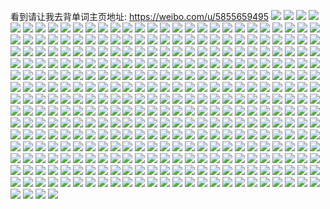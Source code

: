 看到请让我去背单词主页地址: https://weibo.com/u/5855659495 
![](https://wx4.sinaimg.cn/mw2000/006ohKwTly1h9i3shfbedj32c0340x6q.jpg) 
![](https://wx4.sinaimg.cn/mw2000/006ohKwTly1h9i3sjc2slj32c03404qr.jpg) 
![](https://wx4.sinaimg.cn/mw2000/006ohKwTly1h9i3sg7x7kj32bc334x6q.jpg) 
![](https://wx4.sinaimg.cn/mw2000/006ohKwTly1h9gcfev0ebj30u0140jvz.jpg) 
![](https://wx4.sinaimg.cn/mw2000/006ohKwTly1h9gcffmpdij30u01400wj.jpg) 
![](https://wx4.sinaimg.cn/mw2000/006ohKwTly1h9gcfg1oa7j30u01400x1.jpg) 
![](https://wx4.sinaimg.cn/mw2000/006ohKwTly1h9gcfgf5lvj31400u07db.jpg) 
![](https://wx4.sinaimg.cn/mw2000/006ohKwTly1h8yx9m8827j30u0140wm8.jpg) 
![](https://wx4.sinaimg.cn/mw2000/006ohKwTly1h8yx9mt1dij30u0140tgf.jpg) 
![](https://wx4.sinaimg.cn/mw2000/006ohKwTly1h8yx9nld87j30u0140109.jpg) 
![](https://wx4.sinaimg.cn/mw2000/006ohKwTly1h8yx9ontjrj30u014046s.jpg) 
![](https://wx4.sinaimg.cn/mw2000/006ohKwTly1h8yx9l6ijnj30u0140q96.jpg) 
![](https://wx4.sinaimg.cn/mw2000/006ohKwTly1h8yx9pcu1fj30u0140tge.jpg) 
![](https://wx4.sinaimg.cn/mw2000/006ohKwTly1h8w9jdl5j4j30u0140doo.jpg) 
![](https://wx4.sinaimg.cn/mw2000/006ohKwTly1h8530p836kj30u0140n5x.jpg) 
![](https://wx4.sinaimg.cn/mw2000/006ohKwTly1h8530plh6nj31400u011r.jpg) 
![](https://wx4.sinaimg.cn/mw2000/006ohKwTly1h8530or4lyj30u0140qcd.jpg) 
![](https://wx4.sinaimg.cn/mw2000/006ohKwTly1h8530pwpfuj31400u0n52.jpg) 
![](https://wx4.sinaimg.cn/mw2000/006ohKwTly1h8530qfqz7j30u014046p.jpg) 
![](https://wx4.sinaimg.cn/mw2000/006ohKwTly1h7wez4wmvmj30u0140q8d.jpg) 
![](https://wx4.sinaimg.cn/mw2000/006ohKwTly1h7wez5ccvjj30u01400z1.jpg) 
![](https://wx4.sinaimg.cn/mw2000/006ohKwTly1h7wez7798kj30u0140n2u.jpg) 
![](https://wx4.sinaimg.cn/mw2000/006ohKwTly1h7wez4gp4pj30u01407bd.jpg) 
![](https://wx4.sinaimg.cn/mw2000/006ohKwTly1h7wezc7v7zj31400u0jxc.jpg) 
![](https://wx4.sinaimg.cn/mw2000/006ohKwTly1h7wez7zeooj30u0140wjw.jpg) 
![](https://wx4.sinaimg.cn/mw2000/006ohKwTly1h5ugewlr5kj32c0340qv6.jpg) 
![](https://wx4.sinaimg.cn/mw2000/006ohKwTly1h5sigs2w1fj30wi0y4whp.jpg) 
![](https://wx4.sinaimg.cn/mw2000/006ohKwTly1h5sigrfz78j30wi0e9abo.jpg) 
![](https://wx4.sinaimg.cn/mw2000/006ohKwTly1h5r94fd9iij30wi1ycwog.jpg) 
![](https://wx4.sinaimg.cn/mw2000/006ohKwTly1h5q3xm6kc6j30wh0nadi6.jpg) 
![](https://wx4.sinaimg.cn/mw2000/006ohKwTly1h5q3yr9sh9j30wh0s8dk9.jpg) 
![](https://wx4.sinaimg.cn/mw2000/006ohKwTly1h5mqmnbr92j31hc0u0dny.jpg) 
![](https://wx4.sinaimg.cn/mw2000/006ohKwTly1h5ixgb6c9vj32c02c0qv6.jpg) 
![](https://wx4.sinaimg.cn/mw2000/006ohKwTly1h5ixg9vt3ej32c02c0u0y.jpg) 
![](https://wx4.sinaimg.cn/mw2000/006ohKwTly1h5ixgcktksj33402c01kz.jpg) 
![](https://wx4.sinaimg.cn/mw2000/006ohKwTly1h5ixgexf0nj32c03401kz.jpg) 
![](https://wx4.sinaimg.cn/mw2000/006ohKwTly1h5eh4df6r3j30u01hcqip.jpg) 
![](https://wx4.sinaimg.cn/mw2000/006ohKwTly1h5eh41mdhej30u0140jwh.jpg) 
![](https://wx4.sinaimg.cn/mw2000/006ohKwTly1h5eh4gpvqpj30u0140af4.jpg) 
![](https://wx4.sinaimg.cn/mw2000/006ohKwTly1h5eh4kipz2j30u0140jwy.jpg) 
![](https://wx4.sinaimg.cn/mw2000/006ohKwTly1h5eh4ofqabj30u01407a9.jpg) 
![](https://wx4.sinaimg.cn/mw2000/006ohKwTly1h5b41bp2ujj30u00u0q9h.jpg) 
![](https://wx4.sinaimg.cn/mw2000/006ohKwTly1h5b41b0srmj30u00u0gq7.jpg) 
![](https://wx4.sinaimg.cn/mw2000/006ohKwTly1h5b419r3k1j30u00u0jwj.jpg) 
![](https://wx4.sinaimg.cn/mw2000/006ohKwTly1h5a5b4kvd7j32c0340x6q.jpg) 
![](https://wx4.sinaimg.cn/mw2000/006ohKwTly1h5a5b9i349j33402c0qv6.jpg) 
![](https://wx4.sinaimg.cn/mw2000/006ohKwTly1h55cdyu6g7j30id05x0tc.jpg) 
![](https://wx4.sinaimg.cn/mw2000/006ohKwTly1h4wacd1v3lj32c0340x6q.jpg) 
![](https://wx4.sinaimg.cn/mw2000/006ohKwTly1h4wacf27thj32c0340qv6.jpg) 
![](https://wx4.sinaimg.cn/mw2000/006ohKwTly1h4wach3jytj32c0340u0y.jpg) 
![](https://wx4.sinaimg.cn/mw2000/006ohKwTly1h4wacj1dh9j32c0340npe.jpg) 
![](https://wx4.sinaimg.cn/mw2000/006ohKwTly1h4wacaaq9oj32c0340npe.jpg) 
![](https://wx4.sinaimg.cn/mw2000/006ohKwTly1h4v1pe5xscj32c0340hdu.jpg) 
![](https://wx4.sinaimg.cn/mw2000/006ohKwTly1h4v12foei5j30u0140n3l.jpg) 
![](https://wx4.sinaimg.cn/mw2000/006ohKwTly1h4rigk3acqj32c03407wi.jpg) 
![](https://wx4.sinaimg.cn/mw2000/006ohKwTly1h4rgivw6w9j30u0143mzo.jpg) 
![](https://wx4.sinaimg.cn/mw2000/006ohKwTly1h4rgiv79e8j32c0340b2a.jpg) 
![](https://wx4.sinaimg.cn/mw2000/006ohKwTly1h4rgixvvh3j32c0340e82.jpg) 
![](https://wx4.sinaimg.cn/mw2000/006ohKwTly1h4rasdyc2uj30wi09igmj.jpg) 
![](https://wx4.sinaimg.cn/mw2000/006ohKwTly1h4qd46uhcqj32c03404qq.jpg) 
![](https://wx4.sinaimg.cn/mw2000/006ohKwTly1h4qdhmbeujj32c0340x6p.jpg) 
![](https://wx4.sinaimg.cn/mw2000/006ohKwTly1h4oq30fvg3j31n918gwnw.jpg) 
![](https://wx4.sinaimg.cn/mw2000/006ohKwTly1h4oqu18qz8j32c0340x6q.jpg) 
![](https://wx4.sinaimg.cn/mw2000/006ohKwTly1h4oqu2zy6rj32c0340npe.jpg) 
![](https://wx4.sinaimg.cn/mw2000/006ohKwTly1h4l8ipiiffj31400u078e.jpg) 
![](https://wx4.sinaimg.cn/mw2000/006ohKwTly1h4esx3tgycj30wi1ychdt.jpg) 
![](https://wx4.sinaimg.cn/mw2000/006ohKwTly1h4dkj5f6zoj30r71fyq74.jpg) 
![](https://wx4.sinaimg.cn/mw2000/006ohKwTly1h4262c652pj30md0adab2.jpg) 
![](https://wx4.sinaimg.cn/mw2000/006ohKwTly1h410uugspqj30u0140wlo.jpg) 
![](https://wx4.sinaimg.cn/mw2000/006ohKwTly1h3xfwyo7l9j32c0340npf.jpg) 
![](https://wx4.sinaimg.cn/mw2000/006ohKwTly1h3xfwwlt4bj32c0340qv7.jpg) 
![](https://wx4.sinaimg.cn/mw2000/006ohKwTly1h3xfx0tgv3j32c0340e83.jpg) 
![](https://wx4.sinaimg.cn/mw2000/006ohKwTly1h3xfx2h5maj32c0340hdu.jpg) 
![](https://wx4.sinaimg.cn/mw2000/006ohKwTly1h3vydbfv34j30lw0t7wg5.jpg) 
![](https://wx4.sinaimg.cn/mw2000/006ohKwTly1h3tqhduhzoj30u00wl7d7.jpg) 
![](https://wx4.sinaimg.cn/mw2000/006ohKwTly1h3tlbbz5h9j32c0340npe.jpg) 
![](https://wx4.sinaimg.cn/mw2000/006ohKwTly1h3tlbaihllj32c0340hdu.jpg) 
![](https://wx4.sinaimg.cn/mw2000/006ohKwTly1h3r6om3ldjj33h04mo7wj.jpg) 
![](https://wx4.sinaimg.cn/mw2000/006ohKwTly1h3r6oo2sf7j33h04mob2b.jpg) 
![](https://wx4.sinaimg.cn/mw2000/006ohKwTly1h3r6ok60qfj33h04mob2b.jpg) 
![](https://wx4.sinaimg.cn/mw2000/006ohKwTly1h3n2vcm8s3j31400u0gpx.jpg) 
![](https://wx4.sinaimg.cn/mw2000/006ohKwTly1h3n2vc4paij31400u042a.jpg) 
![](https://wx4.sinaimg.cn/mw2000/006ohKwTly1h3n2vd1p18j31400u0wh1.jpg) 
![](https://wx4.sinaimg.cn/mw2000/006ohKwTly1h3n2vdph97j31400u0wl9.jpg) 
![](https://wx4.sinaimg.cn/mw2000/006ohKwTly1h3jad0q2hij30sg0g2zmj.jpg) 
![](https://wx4.sinaimg.cn/mw2000/006ohKwTly1h3jad0wwccj30pj0ibjs5.jpg) 
![](https://wx4.sinaimg.cn/mw2000/006ohKwTly1h3jad148g3j30na06lwet.jpg) 
![](https://wx4.sinaimg.cn/mw2000/006ohKwTly1h3cotrkgx2j30u0140gr5.jpg) 
![](https://wx4.sinaimg.cn/mw2000/006ohKwTly1h395i1jnv1j30u0140wl9.jpg) 
![](https://wx4.sinaimg.cn/mw2000/006ohKwTly1h36wym5j38j31400u0aiq.jpg) 
![](https://wx4.sinaimg.cn/mw2000/006ohKwTly1h34imlxu5yj31400u0dnc.jpg) 
![](https://wx4.sinaimg.cn/mw2000/006ohKwTly1h317adqdcyj30u0140dnt.jpg) 
![](https://wx4.sinaimg.cn/mw2000/006ohKwTly1h317abgj0gj30u0140dnh.jpg) 
![](https://wx4.sinaimg.cn/mw2000/006ohKwTly1h317acgl53j30u0140dnr.jpg) 
![](https://wx4.sinaimg.cn/mw2000/006ohKwTly1h2wgge0vw5j31400u0n3k.jpg) 
![](https://wx4.sinaimg.cn/mw2000/006ohKwTly1h2rqod815wj32c03401l0.jpg) 
![](https://wx4.sinaimg.cn/mw2000/006ohKwTly1h2qgmlwk4sj30u0140ajd.jpg) 
![](https://wx4.sinaimg.cn/mw2000/006ohKwTly1h2q5fg0yz6j32c03401ky.jpg) 
![](https://wx4.sinaimg.cn/mw2000/006ohKwTly1h2iml5t1b8j31hc0u0wug.jpg) 
![](https://wx4.sinaimg.cn/mw2000/006ohKwTly1h2im6mqyh5j30s00943zp.jpg) 
![](https://wx4.sinaimg.cn/mw2000/006ohKwTly1h2b9kksbpsj30u0140wm2.jpg) 
![](https://wx4.sinaimg.cn/mw2000/006ohKwTly1h2b9kleik9j30u0140tg9.jpg) 
![](https://wx4.sinaimg.cn/mw2000/006ohKwTly1h27r1r2dlej30u01407b7.jpg) 
![](https://wx4.sinaimg.cn/mw2000/006ohKwTly1h27r1q9sf0j30u0140gsl.jpg) 
![](https://wx4.sinaimg.cn/mw2000/006ohKwTly1h217nioufvj30u014079c.jpg) 
![](https://wx4.sinaimg.cn/mw2000/006ohKwTly1h1wqqpcn8ej30u0140grd.jpg) 
![](https://wx4.sinaimg.cn/mw2000/006ohKwTly1h1wqqoph0nj30u0140td3.jpg) 
![](https://wx4.sinaimg.cn/mw2000/006ohKwTly1h1wqqpwwx9j30u0140af2.jpg) 
![](https://wx4.sinaimg.cn/mw2000/006ohKwTly1h1u81wun5qj30u0140wkl.jpg) 
![](https://wx4.sinaimg.cn/mw2000/006ohKwTly1h1s44l888sj31sy0u07dp.jpg) 
![](https://wx4.sinaimg.cn/mw2000/006ohKwTly1h1qvp9uqmcj30u01sy44q.jpg) 
![](https://wx4.sinaimg.cn/mw2000/006ohKwTly1h1og0hadk8j30mo0uvgn7.jpg) 
![](https://wx4.sinaimg.cn/mw2000/006ohKwTly1h1o6dppdnej30u0140qdx.jpg) 
![](https://wx4.sinaimg.cn/mw2000/006ohKwTly1h1l25fmli9j30yu0u0k0y.jpg) 
![](https://wx4.sinaimg.cn/mw2000/006ohKwTly1h1l25hkaw8j30z30u0do3.jpg) 
![](https://wx4.sinaimg.cn/mw2000/006ohKwTly1h1l25jd6bmj312h0u0dnv.jpg) 
![](https://wx4.sinaimg.cn/mw2000/006ohKwTly1h1l25kyclwj30u0140th3.jpg) 
![](https://wx4.sinaimg.cn/mw2000/006ohKwTly1h1l25n82sij30u0140woj.jpg) 
![](https://wx4.sinaimg.cn/mw2000/006ohKwTly1h1l25oeqgaj30u0140qai.jpg) 
![](https://wx4.sinaimg.cn/mw2000/006ohKwTly1h1l25pc26hj30u0140q8g.jpg) 
![](https://wx4.sinaimg.cn/mw2000/006ohKwTly1h1l25q556pj30u0140tfi.jpg) 
![](https://wx4.sinaimg.cn/mw2000/006ohKwTly1h1l25rdxmnj30u0140n7a.jpg) 
![](https://wx4.sinaimg.cn/mw2000/006ohKwTly1h1kg0xk10fj30u0140489.jpg) 
![](https://wx4.sinaimg.cn/mw2000/006ohKwTly1h1cw969143j30u0140dt7.jpg) 
![](https://wx4.sinaimg.cn/mw2000/006ohKwTly1h1curhntqcj30wh0b7gmr.jpg) 
![](https://wx4.sinaimg.cn/mw2000/006ohKwTly1h1br7a5canj30u0140qch.jpg) 
![](https://wx4.sinaimg.cn/mw2000/006ohKwTly1h1ark2apsgj30u01sygol.jpg) 
![](https://wx4.sinaimg.cn/mw2000/006ohKwTly1h170q0hforj30qo0k042z.jpg) 
![](https://wx4.sinaimg.cn/mw2000/006ohKwTly1h170q148nwj30qo0k0n1b.jpg) 
![](https://wx4.sinaimg.cn/mw2000/006ohKwTly1h170pzqbf7j30u00u0wkm.jpg) 
![](https://wx4.sinaimg.cn/mw2000/006ohKwTly1h170q35o5bj30u0140qdf.jpg) 
![](https://wx4.sinaimg.cn/mw2000/006ohKwTly1h170qb8irrj30u01407e1.jpg) 
![](https://wx4.sinaimg.cn/mw2000/006ohKwTly1h170q69ij9j30u0140tje.jpg) 
![](https://wx4.sinaimg.cn/mw2000/006ohKwTly1h170qcydfgj30u01mr43b.jpg) 
![](https://wx4.sinaimg.cn/mw2000/006ohKwTly1h160jsnwctj30wi0o5jsu.jpg) 
![](https://wx4.sinaimg.cn/mw2000/006ohKwTly1h160jsaf7fj30u01qcgqw.jpg) 
![](https://wx4.sinaimg.cn/mw2000/006ohKwTly1h14r8wxk61j30u01sy0x5.jpg) 
![](https://wx4.sinaimg.cn/mw2000/006ohKwTly1h13yxmoq30j30u0140gq2.jpg) 
![](https://wx4.sinaimg.cn/mw2000/006ohKwTly1h13kqzzerij30u01hcq8n.jpg) 
![](https://wx4.sinaimg.cn/mw2000/006ohKwTly1h13kh86miij30u0140tfq.jpg) 
![](https://wx4.sinaimg.cn/mw2000/006ohKwTly1h13kh7c3ajj30u0140wls.jpg) 
![](https://wx4.sinaimg.cn/mw2000/006ohKwTly1h13kh8s2l6j30u0140dpt.jpg) 
![](https://wx4.sinaimg.cn/mw2000/006ohKwTly1h10atnq0p7j30u0129761.jpg) 
![](https://wx4.sinaimg.cn/mw2000/006ohKwTly1h0wsxjucaij30u01sy41q.jpg) 
![](https://wx4.sinaimg.cn/mw2000/006ohKwTly1h0vsw7oebaj30u01syn3a.jpg) 
![](https://wx4.sinaimg.cn/mw2000/006ohKwTly1h0ujbo041uj30wh0ey75j.jpg) 
![](https://wx4.sinaimg.cn/mw2000/006ohKwTly1h0t7vsva3vj30u01syjvw.jpg) 
![](https://wx4.sinaimg.cn/mw2000/006ohKwTly1h0pos4lf55j30u01sygqc.jpg) 
![](https://wx4.sinaimg.cn/mw2000/006ohKwTly1h0nbz53y4xj31hc0u0dj3.jpg) 
![](https://wx4.sinaimg.cn/mw2000/006ohKwTly1h0mhyeucblj30o01hcq73.jpg) 
![](https://wx4.sinaimg.cn/mw2000/006ohKwTly1h0k5bm505cj30u01400zm.jpg) 
![](https://wx4.sinaimg.cn/mw2000/006ohKwTly1h0jo8c8uqgj30wi0rmdhg.jpg) 
![](https://wx4.sinaimg.cn/mw2000/006ohKwTly1h0j01o741yj30u0140doq.jpg) 
![](https://wx4.sinaimg.cn/mw2000/006ohKwTly1h0j01n0jzxj30u0140jz9.jpg) 
![](https://wx4.sinaimg.cn/mw2000/006ohKwTly1h0ivpyarl4j31hc0u00xn.jpg) 
![](https://wx4.sinaimg.cn/mw2000/006ohKwTly1h0ivqhv7rej30u01sywrm.jpg) 
![](https://wx4.sinaimg.cn/mw2000/006ohKwTly1h0imqyk15ej30ow1hcq5t.jpg) 
![](https://wx4.sinaimg.cn/mw2000/006ohKwTly1h0imqzrn25j30om1hctck.jpg) 
![](https://wx4.sinaimg.cn/mw2000/006ohKwTly1h0gjs0zq1sj30u01hcdr6.jpg) 
![](https://wx4.sinaimg.cn/mw2000/006ohKwTly1h0gjs23f6tj30u0140n68.jpg) 
![](https://wx4.sinaimg.cn/mw2000/006ohKwTly1h0gjrzls7zj30u0140wnl.jpg) 
![](https://wx4.sinaimg.cn/mw2000/006ohKwTly1h0gjs3hh3kj30u0140dmr.jpg) 
![](https://wx4.sinaimg.cn/mw2000/006ohKwTly1h0f9iknvl0j31hc0u0dmx.jpg) 
![](https://wx4.sinaimg.cn/mw2000/006ohKwTly1h0byq7z6wwj30u0140n48.jpg) 
![](https://wx4.sinaimg.cn/mw2000/006ohKwTly1h0byozj9zsj31400u011b.jpg) 
![](https://wx4.sinaimg.cn/mw2000/006ohKwTly1h0bgth9auxj30u01407db.jpg) 
![](https://wx4.sinaimg.cn/mw2000/006ohKwTly1h07eoyub3dj30u0140n1n.jpg) 
![](https://wx4.sinaimg.cn/mw2000/006ohKwTly1h03v1iphj7j30u01sxte0.jpg) 
![](https://wx4.sinaimg.cn/mw2000/006ohKwTly1h02a6xm8tmj30u014079h.jpg) 
![](https://wx4.sinaimg.cn/mw2000/006ohKwTly1h02a707leaj30u01400vo.jpg) 
![](https://wx4.sinaimg.cn/mw2000/006ohKwTgy1gzxrxurcj2j30u01407c6.jpg) 
![](https://wx4.sinaimg.cn/mw2000/006ohKwTly1gzx0ixxslsj30u0140jzh.jpg) 
![](https://wx4.sinaimg.cn/mw2000/006ohKwTly1gzs4gh3i12j32c0340hdv.jpg) 
![](https://wx4.sinaimg.cn/mw2000/006ohKwTly1gzs3yzo240j30zk0k0tbc.jpg) 
![](https://wx4.sinaimg.cn/mw2000/006ohKwTly1gzq68sbaeqj32c03404qq.jpg) 
![](https://wx4.sinaimg.cn/mw2000/006ohKwTly1gzq68ulzt3j33402c0x6q.jpg) 
![](https://wx4.sinaimg.cn/mw2000/006ohKwTly1gzq68vseoej33402c0u0y.jpg) 
![](https://wx4.sinaimg.cn/mw2000/006ohKwTly1gzmn7je57cj30k00zkwgq.jpg) 
![](https://wx4.sinaimg.cn/mw2000/006ohKwTly1gzmn7oslwdj30k00zkdhn.jpg) 
![](https://wx4.sinaimg.cn/mw2000/006ohKwTly1gzm8unhkeyj30sw0eumy4.jpg) 
![](https://wx4.sinaimg.cn/mw2000/006ohKwTly1gzm8uo855aj313z0u0794.jpg) 
![](https://wx4.sinaimg.cn/mw2000/006ohKwTly1gzi3k3oz6lj31be0zjn7f.jpg) 
![](https://wx4.sinaimg.cn/mw2000/006ohKwTly1gzi3k4minpj31be0zj17y.jpg) 
![](https://wx4.sinaimg.cn/mw2000/006ohKwTly1gzgmx94ksqj33402c0hdt.jpg) 
![](https://wx4.sinaimg.cn/mw2000/006ohKwTly1gz9ufxn13lj30m80m80vx.jpg) 
![](https://wx4.sinaimg.cn/mw2000/006ohKwTly1gycyh6tpv7j30u01t1wsi.jpg) 
![](https://wx4.sinaimg.cn/mw2000/006ohKwTly1gy43neho7zj30u0140jx4.jpg) 
![](https://wx4.sinaimg.cn/mw2000/006ohKwTly1gxldjh05v0j30zk0qoq7j.jpg) 
![](https://wx4.sinaimg.cn/mw2000/006ohKwTly1gxldjhlzykj30zk0qowjg.jpg) 
![](https://wx4.sinaimg.cn/mw2000/006ohKwTly1gx8hykulr2j31400u0mzz.jpg) 
![](https://wx4.sinaimg.cn/mw2000/006ohKwTly1gx8hylewq0j30u00u0div.jpg) 
![](https://wx4.sinaimg.cn/mw2000/006ohKwTly1gx6q2x3wdmj30qo0zkte4.jpg) 
![](https://wx4.sinaimg.cn/mw2000/006ohKwTly1gx6q2y0wtdj30qo1jfdjz.jpg) 
![](https://wx4.sinaimg.cn/mw2000/006ohKwTly1gx6q2zmub7j31400u0wi7.jpg) 
![](https://wx4.sinaimg.cn/mw2000/006ohKwTly1gx6pmheyk5j30u01qcaew.jpg) 
![](https://wx4.sinaimg.cn/mw2000/006ohKwTly1gwq5f6nq8gj30u014041x.jpg) 
![](https://wx4.sinaimg.cn/mw2000/006ohKwTly1gwn1vflsp8j30u0140agv.jpg) 
![](https://wx4.sinaimg.cn/mw2000/006ohKwTly1gwlka9fyg3j30u00u00vp.jpg) 
![](https://wx4.sinaimg.cn/mw2000/006ohKwTly1gwjoslnthjj30u01400x8.jpg) 
![](https://wx4.sinaimg.cn/mw2000/006ohKwTly1gwjosppr0dj30u0140786.jpg) 
![](https://wx4.sinaimg.cn/mw2000/006ohKwTly1gwjot0a7s8j31400u0afe.jpg) 
![](https://wx4.sinaimg.cn/mw2000/006ohKwTly1gwjot76hcej31400u0wiv.jpg) 
![](https://wx4.sinaimg.cn/mw2000/006ohKwTly1gwjotaj3f0j31400u0gqd.jpg) 
![](https://wx4.sinaimg.cn/mw2000/006ohKwTly1gwigypup1yj313z0u0wjx.jpg) 
![](https://wx4.sinaimg.cn/mw2000/006ohKwTly1gwfrdglxf1j306o06oaa1.jpg) 
![](https://wx4.sinaimg.cn/mw2000/006ohKwTly1gwb4xnkevzj30u0140n22.jpg) 
![](https://wx4.sinaimg.cn/mw2000/006ohKwTly1gwavxmn0xnj30u0140dl8.jpg) 
![](https://wx4.sinaimg.cn/mw2000/006ohKwTly1gwavxkz5gdj30u0140acn.jpg) 
![](https://wx4.sinaimg.cn/mw2000/006ohKwTly1gwavyevi6uj30k00zk0v8.jpg) 
![](https://wx4.sinaimg.cn/mw2000/006ohKwTly1gwaiv2ew92j30u01qcjts.jpg) 
![](https://wx4.sinaimg.cn/mw2000/006ohKwTly1gw94680xi8j30u00glmyi.jpg) 
![](https://wx4.sinaimg.cn/mw2000/006ohKwTly1gw91hlf04oj31400u0436.jpg) 
![](https://wx4.sinaimg.cn/mw2000/006ohKwTly1gw6dp5n72aj30u01qcwii.jpg) 
![](https://wx4.sinaimg.cn/mw2000/006ohKwTly1gw5u0h2j5aj30u01qctf0.jpg) 
![](https://wx4.sinaimg.cn/mw2000/006ohKwTly1gw5hwq3yx4j30u01qcgoe.jpg) 
![](https://wx4.sinaimg.cn/mw2000/006ohKwTly1gw5f6a1glej313z0u0wjo.jpg) 
![](https://wx4.sinaimg.cn/mw2000/006ohKwTly1gw5eu023ogj30u00u0100.jpg) 
![](https://wx4.sinaimg.cn/mw2000/006ohKwTly1gw5etymzmzj30u00u0wlx.jpg) 
![](https://wx4.sinaimg.cn/mw2000/006ohKwTly1gw3y3utorjj30u01qctca.jpg) 
![](https://wx4.sinaimg.cn/mw2000/006ohKwTly1gw3y3vbq2rj30u01qctbe.jpg) 
![](https://wx4.sinaimg.cn/mw2000/006ohKwTly1gw35asugsyj30u0140aks.jpg) 
![](https://wx4.sinaimg.cn/mw2000/006ohKwTly1gw1rda8u35j31400u077b.jpg) 
![](https://wx4.sinaimg.cn/mw2000/006ohKwTly1gw1rdb1t28j30u0140dha.jpg) 
![](https://wx4.sinaimg.cn/mw2000/006ohKwTly1gvzqk0pufbj30u01qcagy.jpg) 
![](https://wx4.sinaimg.cn/mw2000/006ohKwTly1gvzexruwcpj30u01qc0yl.jpg) 
![](https://wx4.sinaimg.cn/mw2000/006ohKwTly1gvzexsopagj30u01qcq8p.jpg) 
![](https://wx4.sinaimg.cn/mw2000/006ohKwTly1gvzextjj5xj30u01qcwkn.jpg) 
![](https://wx4.sinaimg.cn/mw2000/006ohKwTly1gvyhd91nm7j30u01qc42q.jpg) 
![](https://wx4.sinaimg.cn/mw2000/006ohKwTly1gvxds00tlej30u0140n0m.jpg) 
![](https://wx4.sinaimg.cn/mw2000/006ohKwTly1gvv0ox0m7wj30u01qcahk.jpg) 
![](https://wx4.sinaimg.cn/mw2000/006ohKwTly1gvsn0gtyekj30u01qcn38.jpg) 
![](https://wx4.sinaimg.cn/mw2000/006ohKwTly1gvq9etb9dzj60u00u0goq02.jpg) 
![](https://wx4.sinaimg.cn/mw2000/006ohKwTly1gvq9etzt6oj60u00u0goe02.jpg) 
![](https://wx4.sinaimg.cn/mw2000/006ohKwTly1gvq9eukea2j60u00u0ad402.jpg) 
![](https://wx4.sinaimg.cn/mw2000/006ohKwTly1gvq9evi0hvj60u00u0tbc02.jpg) 
![](https://wx4.sinaimg.cn/mw2000/006ohKwTly1gvq9ewlryej60u00u0wh102.jpg) 
![](https://wx4.sinaimg.cn/mw2000/006ohKwTly1gvq9excn3oj60u00u00vn02.jpg) 
![](https://wx4.sinaimg.cn/mw2000/006ohKwTly1gvq819gwzuj614m0u0diw02.jpg) 
![](https://wx4.sinaimg.cn/mw2000/006ohKwTly1gvq817vkcxj618g0u041h02.jpg) 
![](https://wx4.sinaimg.cn/mw2000/006ohKwTly1gvq816q50nj61dm0u00wm02.jpg) 
![](https://wx4.sinaimg.cn/mw2000/006ohKwTly1gvp1lvgb4dj60u01qc0xc02.jpg) 
![](https://wx4.sinaimg.cn/mw2000/006ohKwTly1gvmtqqzffkj60u014046r02.jpg) 
![](https://wx4.sinaimg.cn/mw2000/006ohKwTly1gvmltr7zvxj606o06oaa102.jpg) 
![](https://wx4.sinaimg.cn/mw2000/006ohKwTly1gvi7otrgv1j60u01400xd02.jpg) 
![](https://wx4.sinaimg.cn/mw2000/006ohKwTly1gvi2swg0anj60u01404ck02.jpg) 
![](https://wx4.sinaimg.cn/mw2000/006ohKwTly1gvi2sy2wzdj60u0140wrv02.jpg) 
![](https://wx4.sinaimg.cn/mw2000/006ohKwTly1gvhk632vvyj30u00u0gp4.jpg) 
![](https://wx4.sinaimg.cn/mw2000/006ohKwTly1gvhk66c9uvj60u20u0gqd02.jpg) 
![](https://wx4.sinaimg.cn/mw2000/006ohKwTly1gvhk67m627j60u00u00xp02.jpg) 
![](https://wx4.sinaimg.cn/mw2000/006ohKwTly1gvhe89cdjaj60u0140n4002.jpg) 
![](https://wx4.sinaimg.cn/mw2000/006ohKwTly1gvh6zczanxj60u01qcage02.jpg) 
![](https://wx4.sinaimg.cn/mw2000/006ohKwTly1gvh6zg2z2cj60u01qcgt802.jpg) 
![](https://wx4.sinaimg.cn/mw2000/006ohKwTly1gvgv8eskraj61400u0ted02.jpg) 
![](https://wx4.sinaimg.cn/mw2000/006ohKwTly1gvf7ltug8dj60u0140djo02.jpg) 
![](https://wx4.sinaimg.cn/mw2000/006ohKwTly1gvbrh3210nj60u01qc3zv02.jpg) 
![](https://wx4.sinaimg.cn/mw2000/006ohKwTly1gvbg7jwbgwj60u01qcaf102.jpg) 
![](https://wx4.sinaimg.cn/mw2000/006ohKwTly1gvbg7kfuafj60u01qcaek02.jpg) 
![](https://wx4.sinaimg.cn/mw2000/006ohKwTly1gv9inuqi7qj30ms0ljacw.jpg) 
![](https://wx4.sinaimg.cn/mw2000/006ohKwTly1gv9b2y35p3j61120u0wh802.jpg) 
![](https://wx4.sinaimg.cn/mw2000/006ohKwTly1gv7mtsub1mj606o06o0sv02.jpg) 
![](https://wx4.sinaimg.cn/mw2000/006ohKwTly1gv3kuvfe57j60u00e8aby02.jpg) 
![](https://wx4.sinaimg.cn/mw2000/006ohKwTly1guxia0d6x9j60u0140n0u02.jpg) 
![](https://wx4.sinaimg.cn/mw2000/006ohKwTly1guxamv4lqoj60u0140ab802.jpg) 
![](https://wx4.sinaimg.cn/mw2000/006ohKwTly1guvh2hafh4j60u01qctdi02.jpg) 
![](https://wx4.sinaimg.cn/mw2000/006ohKwTly1gurm1eniy6j60u01400za02.jpg) 
![](https://wx4.sinaimg.cn/mw2000/006ohKwTly1gurdus6b4ej60u01qctca02.jpg) 
![](https://wx4.sinaimg.cn/mw2000/006ohKwTly1gupbqfada3j60u01qcgt002.jpg) 
![](https://wx4.sinaimg.cn/mw2000/006ohKwTly1gukutyffa0j60u0140diq02.jpg) 
![](https://wx4.sinaimg.cn/mw2000/006ohKwTly1gu9m4wdla5j60zk0k0wg302.jpg) 
![](https://wx4.sinaimg.cn/mw2000/006ohKwTly1gu9eedcjg3j60u01qc43k02.jpg) 
![](https://wx4.sinaimg.cn/mw2000/006ohKwTly1gu4n2jv35ij30u01qcgrx.jpg) 
![](https://wx4.sinaimg.cn/mw2000/006ohKwTly1gtwrpqs03uj32ao3281kz.jpg) 
![](https://wx4.sinaimg.cn/mw2000/006ohKwTly1gtwrps3d9uj32ao3281ky.jpg) 
![](https://wx4.sinaimg.cn/mw2000/006ohKwTly1gtuiulj6mij32ao328npe.jpg) 
![](https://wx4.sinaimg.cn/mw2000/006ohKwTly1gtrsisp2vqj30u01ez79y.jpg) 
![](https://wx4.sinaimg.cn/mw2000/006ohKwTly1gtr4c3rxzmj30u01qctfg.jpg) 
![](https://wx4.sinaimg.cn/mw2000/006ohKwTly1gtr4c4ntmej30u01qctfn.jpg) 
![](https://wx4.sinaimg.cn/mw2000/006ohKwTly1gtr4c75h3kj30u01qc46v.jpg) 
![](https://wx4.sinaimg.cn/mw2000/006ohKwTly1gtk4g16xj0j33282aob2c.jpg) 
![](https://wx4.sinaimg.cn/mw2000/006ohKwTly1gtjr18pzqzj34cg39cqv7.jpg) 
![](https://wx4.sinaimg.cn/mw2000/006ohKwTly1gtjr1akyitj339c4cg1l0.jpg) 
![](https://wx4.sinaimg.cn/mw2000/006ohKwTly1gtjr1caqi4j34cg39c1l0.jpg) 
![](https://wx4.sinaimg.cn/mw2000/006ohKwTly1gtgp1z7emoj32ao328u0y.jpg) 
![](https://wx4.sinaimg.cn/mw2000/006ohKwTly1gtg74ueinxj30u01qck1r.jpg) 
![](https://wx4.sinaimg.cn/mw2000/006ohKwTly1gtd4p1f2vbj30u0140go3.jpg) 
![](https://wx4.sinaimg.cn/mw2000/006ohKwTly1gtd4p1uumfj30u0140q8y.jpg) 
![](https://wx4.sinaimg.cn/mw2000/006ohKwTly1gtcxokchekj34cg39c4qs.jpg) 
![](https://wx4.sinaimg.cn/mw2000/006ohKwTly1gtcxomarksj34cg39c1l0.jpg) 
![](https://wx4.sinaimg.cn/mw2000/006ohKwTly1gtcxot41g1j34cg39c4qs.jpg) 
![](https://wx4.sinaimg.cn/mw2000/006ohKwTly1gtcslotsksj30u01qcqb0.jpg) 
![](https://wx4.sinaimg.cn/mw2000/006ohKwTly1gtcsl6ov4tj339c4cgkjn.jpg) 
![](https://wx4.sinaimg.cn/mw2000/006ohKwTly1gtcsl945n0j34cg39c4qs.jpg) 
![](https://wx4.sinaimg.cn/mw2000/006ohKwTly1gtcslfof9hj34cg39cnpf.jpg) 
![](https://wx4.sinaimg.cn/mw2000/006ohKwTly1gtcshx1re6j32ao3287wj.jpg) 
![](https://wx4.sinaimg.cn/mw2000/006ohKwTly1gtcsi453bfj31mc25shdt.jpg) 
![](https://wx4.sinaimg.cn/mw2000/006ohKwTly1gtcsdz36npj33282aonph.jpg) 
![](https://wx4.sinaimg.cn/mw2000/006ohKwTly1gtcse6lbwaj33282aonpf.jpg) 
![](https://wx4.sinaimg.cn/mw2000/006ohKwTly1gtcsecqr9zj33282ao1kz.jpg) 
![](https://wx4.sinaimg.cn/mw2000/006ohKwTly1gtcsehsgzxj33282aonpe.jpg) 
![](https://wx4.sinaimg.cn/mw2000/006ohKwTly1gtcsertvx5j31w12ipnpe.jpg) 
![](https://wx4.sinaimg.cn/mw2000/006ohKwTly1gtcsezbivzj32ao3284qt.jpg) 
![](https://wx4.sinaimg.cn/mw2000/006ohKwTly1gtcsf4kru2j32ao328u0y.jpg) 
![](https://wx4.sinaimg.cn/mw2000/006ohKwTly1gtcsfajbr5j32ao328kjn.jpg) 
![](https://wx4.sinaimg.cn/mw2000/006ohKwTly1gtbl5b5zr0j30u01qc48i.jpg) 
![](https://wx4.sinaimg.cn/mw2000/006ohKwTly1gtazfofgclj30u014044a.jpg) 
![](https://wx4.sinaimg.cn/mw2000/006ohKwTly1gtayoxshe3j30u0140afs.jpg) 
![](https://wx4.sinaimg.cn/mw2000/006ohKwTly1gtayoywm7yj30u0140afz.jpg) 
![](https://wx4.sinaimg.cn/mw2000/006ohKwTly1gtayozzz6tj30u0140ag7.jpg) 
![](https://wx4.sinaimg.cn/mw2000/006ohKwTly1gtayp1m0y1j30u0140grs.jpg) 
![](https://wx4.sinaimg.cn/mw2000/006ohKwTly1gtayp5v9q3j30u013zjz9.jpg) 
![](https://wx4.sinaimg.cn/mw2000/006ohKwTly1gtayp8xkkhj30u0140gt9.jpg) 
![](https://wx4.sinaimg.cn/mw2000/006ohKwTly1gtaypaylcgj30u0140dni.jpg) 
![](https://wx4.sinaimg.cn/mw2000/006ohKwTly1gt8m127fwtj30u01qctet.jpg) 
![](https://wx4.sinaimg.cn/mw2000/006ohKwTly1gt8agtsxcuj30u01qcteh.jpg) 
![](https://wx4.sinaimg.cn/mw2000/006ohKwTly1gt7i4h7yfgj30u01qc0xo.jpg) 
![](https://wx4.sinaimg.cn/mw2000/006ohKwTly1gt7i4htmcgj30u01qcn1g.jpg) 
![](https://wx4.sinaimg.cn/mw2000/006ohKwTly1gt6yocoh0ej31400u0wq5.jpg) 
![](https://wx4.sinaimg.cn/mw2000/006ohKwTly1gt4v34uz74j30u0140djk.jpg) 
![](https://wx4.sinaimg.cn/mw2000/006ohKwTly1gt4q9rzv8pj30u01qcjvf.jpg) 
![](https://wx4.sinaimg.cn/mw2000/006ohKwTly1gt4q9skv0mj30u01qc0xf.jpg) 
![](https://wx4.sinaimg.cn/mw2000/006ohKwTly1gt4q37cb8kj30u01qcn16.jpg) 
![](https://wx4.sinaimg.cn/mw2000/006ohKwTly1gt4ppu701rj30u013z47f.jpg) 
![](https://wx4.sinaimg.cn/mw2000/006ohKwTly1gsvdw91p8wj31qc0u0dq1.jpg) 
![](https://wx4.sinaimg.cn/mw2000/006ohKwTly1gsvdw9i6jej31qc0u0wnv.jpg) 
![](https://wx4.sinaimg.cn/mw2000/006ohKwTly1gssee8dlayj318g0p0419.jpg) 
![](https://wx4.sinaimg.cn/mw2000/006ohKwTly1gsr4amq2lyj33282aob2b.jpg) 
![](https://wx4.sinaimg.cn/mw2000/006ohKwTly1gspyokfqwbj32ao3287wi.jpg) 
![](https://wx4.sinaimg.cn/mw2000/006ohKwTly1gspql8efb6j339c4cgx6r.jpg) 
![](https://wx4.sinaimg.cn/mw2000/006ohKwTly1gsnozya8g3j31mc1mc1ky.jpg) 
![](https://wx4.sinaimg.cn/mw2000/006ohKwTly1gsnp0016mzj31mc1mchdt.jpg) 
![](https://wx4.sinaimg.cn/mw2000/006ohKwTly1gsnp0165yej31mc1mchdt.jpg) 
![](https://wx4.sinaimg.cn/mw2000/006ohKwTly1gsnp02730pj31mc1mckjl.jpg) 
![](https://wx4.sinaimg.cn/mw2000/006ohKwTly1gsnp03a6coj31m61m64qq.jpg) 
![](https://wx4.sinaimg.cn/mw2000/006ohKwTly1gsk1s4mpy1j32ao328b2a.jpg) 
![](https://wx4.sinaimg.cn/mw2000/006ohKwTly1gsin1zal2tj31400u0agz.jpg) 
![](https://wx4.sinaimg.cn/mw2000/006ohKwTly1gsilhv09h1j31400u00z4.jpg) 
![](https://wx4.sinaimg.cn/mw2000/006ohKwTly1gsikmgss4vj30u0140nbg.jpg) 
![](https://wx4.sinaimg.cn/mw2000/006ohKwTly1gsikmigc2sj30u0140tf7.jpg) 
![](https://wx4.sinaimg.cn/mw2000/006ohKwTly1gsgfz0jczyj30u0140aev.jpg) 
![](https://wx4.sinaimg.cn/mw2000/006ohKwTly1gsfqp6mc5fj30u01qcdh1.jpg) 
![](https://wx4.sinaimg.cn/mw2000/006ohKwTly1gsfjdvibpyj30u0140jvi.jpg) 
![](https://wx4.sinaimg.cn/mw2000/006ohKwTly1gsfi26txb9j30u0140n0o.jpg) 
![](https://wx4.sinaimg.cn/mw2000/006ohKwTly1gsbmosq2d2j30u03n4n6j.jpg) 
![](https://wx4.sinaimg.cn/mw2000/006ohKwTly1gsay1ivvkaj30u01qcwkf.jpg) 
![](https://wx4.sinaimg.cn/mw2000/006ohKwTly1gs8okup0wcj30u014078r.jpg) 
![](https://wx4.sinaimg.cn/mw2000/006ohKwTly1gs8clx8m04j30u01qcn1g.jpg) 
![](https://wx4.sinaimg.cn/mw2000/006ohKwTly1gs78wvtb3gj30u01407a4.jpg) 
![](https://wx4.sinaimg.cn/mw2000/006ohKwTly1gs5uqdpwlaj30u0140n10.jpg) 
![](https://wx4.sinaimg.cn/mw2000/006ohKwTly1gs3klj24m1j30u01qcgpm.jpg) 
![](https://wx4.sinaimg.cn/mw2000/006ohKwTly1gs2onf6pgjj31400u0jze.jpg) 
![](https://wx4.sinaimg.cn/mw2000/006ohKwTly1gs15tic0nfj31400u0dhu.jpg) 
![](https://wx4.sinaimg.cn/mw2000/006ohKwTly1gs15tj8o7vj31400u0ace.jpg) 
![](https://wx4.sinaimg.cn/mw2000/006ohKwTly1grzdxmaiygj31400u0wli.jpg) 
![](https://wx4.sinaimg.cn/mw2000/006ohKwTly1grrbzwrjmqj31400u0430.jpg) 
![](https://wx4.sinaimg.cn/mw2000/006ohKwTly1grrbzz5re6j31400u0jwk.jpg) 
![](https://wx4.sinaimg.cn/mw2000/006ohKwTly1grrc00p00aj31400u0af8.jpg) 
![](https://wx4.sinaimg.cn/mw2000/006ohKwTly1grrc025d5cj31400u0wjk.jpg) 
![](https://wx4.sinaimg.cn/mw2000/006ohKwTly1grrc03nmdmj31400u0n2f.jpg) 
